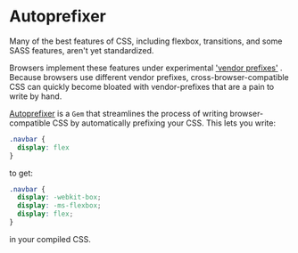 # Autoprefixer

Many of the best features of CSS, including flexbox, transitions, and some SASS
features, aren't yet standardized.

Browsers implement these features under experimental ['vendor prefixes'][vendor-prefix]
. Because browsers use different vendor prefixes, cross-browser-compatible CSS can 
quickly become bloated with vendor-prefixes that are a pain to write by hand.

[Autoprefixer][autoprefixer] is a `Gem` that streamlines the process of writing 
browser-compatible CSS by automatically prefixing your CSS. This lets you write: 

```css
.navbar {
  display: flex
}
```

to get:

```css
.navbar {
  display: -webkit-box;
  display: -ms-flexbox;
  display: flex;
}
```

in your compiled CSS.

[autoprefixer]: https://github.com/ai/autoprefixer-rails
[vendor-prefix]: https://developer.mozilla.org/en-US/docs/Glossary/Vendor_Prefix
